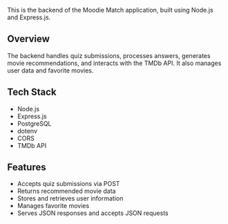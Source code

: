 This is the backend of the Moodie Match application, built using Node.js and Express.js.

## Overview

The backend handles quiz submissions, processes answers, generates movie recommendations, and interacts with the TMDb API. It also manages user data and favorite movies.

## Tech Stack

- Node.js
- Express.js
- PostgreSQL
- dotenv
- CORS
- TMDb API

## Features

- Accepts quiz submissions via POST
- Returns recommended movie data
- Stores and retrieves user information
- Manages favorite movies
- Serves JSON responses and accepts JSON requests
